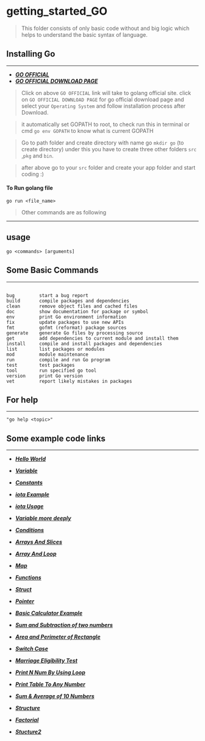 # getting_started_GO

 >This folder consists of only basic code without and big logic
 which helps to understand the basic syntax of language.

## Installing Go
----

* ***[ GO OFFICIAL ](https://golang.org/)***
* ***[ GO OFFICIAL DOWNLOAD PAGE](https://golang.org/dl/)***

>Click on above `GO OFFICIAL` link will take to golang official site.
click on `GO OFFICIAL DOWNLOAD PAGE` for go official download page and select your `Operating System`
and follow installation process after Download.

> it automatically set GOPATH to root, to check run this in terminal or cmd `go env GOPATH`
to know what is current GOPATH

>Go to path folder and create directory with name go `mkdir go` (to create directory)
under this you have to create three other folders `src` ,`pkg` and `bin`.

> after above go to your `src` folder and create your app folder and start coding :)

#### To Run golang file

` go run <file_name> `

> Other commands are as following

----
## usage
    go <commands> [arguments]

## Some Basic Commands
----
```

bug         start a bug report
build       compile packages and dependencies
clean       remove object files and cached files
doc         show documentation for package or symbol
env         print Go environment information
fix         update packages to use new APIs
fmt         gofmt (reformat) package sources
generate    generate Go files by processing source
get         add dependencies to current module and install them
install     compile and install packages and dependencies
list        list packages or modules
mod         module maintenance
run         compile and run Go program
test        test packages
tool        run specified go tool
version     print Go version
vet         report likely mistakes in packages

```

## For help

--------

`"go help <topic>"`

## Some example code links
----

* ***[Hello World](https://github.com/ankurrai1/getting_started_GO/blob/master/hello.go)***
* ***[Variable](https://github.com/ankurrai1/getting_started_GO/blob/master/variable.go)***
* ***[Constants ](https://github.com/ankurrai1/getting_started_GO/blob/master/constants.go)***
* ***[iota Example ](https://github.com/ankurrai1/getting_started_GO/blob/master/iota_example.go)***
* ***[iota Usage ](https://github.com/ankurrai1/getting_started_GO/blob/master/iota_usage.go)***
* ***[Variable more deeply](https://github.com/ankurrai1/getting_started_GO/blob/master/advance_variable.go)***
* ***[Conditions](https://github.com/ankurrai1/getting_started_GO/blob/master/consditions.go)***
* ***[Arrays And Slices](https://github.com/ankurrai1/getting_started_GO/blob/master/arrays.go)***
* ***[Array And Loop](https://github.com/ankurrai1/getting_started_GO/blob/master/loop.go)***
* ***[Map](https://github.com/ankurrai1/getting_started_GO/blob/master/json_like_map.go)***
* ***[Functions](https://github.com/ankurrai1/getting_started_GO/blob/master/functions.go)***
* ***[Struct](https://github.com/ankurrai1/getting_started_GO/blob/master/struct.go)***
* ***[Pointer](https://github.com/ankurrai1/getting_started_GO/blob/master/pointer.go)***
* ***[Basic Calculator Example](https://github.com/ankurrai1/getting_started_GO/blob/master/calculater.go)***
* ***[Sum and Subtraction of two numbers](https://github.com/ankurrai1/getting_started_GO/blob/master/sum_sub.go)***
* ***[Area and Perimeter of Rectangle](https://github.com/ankurrai1/getting_started_GO/blob/master/rect.go)***
* ***[Switch Case](https://github.com/ankurrai1/getting_started_GO/blob/master/switch.go)***
* ***[Marriage Eligibility Test](https://github.com/ankurrai1/getting_started_GO/blob/master/marriage_eligibility_test.go)***
* ***[Print N Num By Using Loop](https://github.com/ankurrai1/getting_started_GO/blob/master/loop2.go)***

* ***[Print Table To Any Number ](https://github.com/ankurrai1/getting_started_GO/blob/master/table.go)***

* ***[Sum & Average of 10 Numbers](https://github.com/ankurrai1/getting_started_GO/blob/master/sum_average.go)***
* ***[Structure](https://github.com/ankurrai1/getting_started_GO/blob/master/structure.go)***
* ***[Factorial](https://github.com/ankurrai1/getting_started_GO/blob/master/fact.go)***
* ***[Stucture2](https://github.com/ankurrai1/getting_started_GO/blob/master/struct2.go)***
